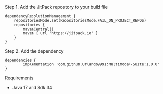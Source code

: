 Step 1. Add the JitPack repository to your build file 

	dependencyResolutionManagement {
		repositoriesMode.set(RepositoriesMode.FAIL_ON_PROJECT_REPOS)
		repositories {
			mavenCentral()
			maven { url 'https://jitpack.io' }
		}
	}

 Step 2. Add the dependency

	dependencies {
	        implementation 'com.github.Orlando9991:Multimodal-Suite:1.0.0'
	}

Requirements
- Java 17 and Sdk 34

